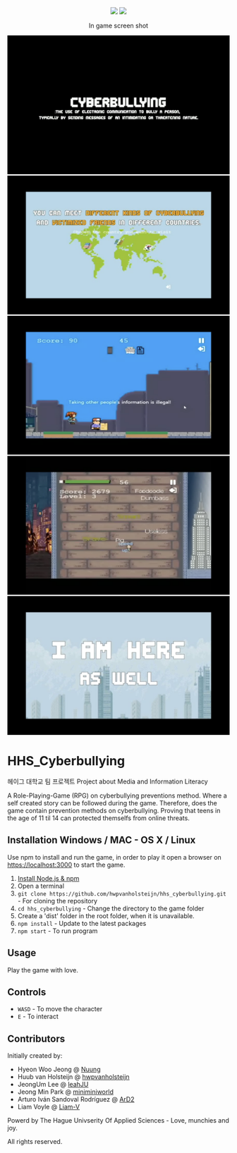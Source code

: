 <div align="center">
  <img src="https://img.shields.io/appveyor/build/caspervonb/node-browser-process.svg">
  <img src="https://img.shields.io/badge/license-MIT-green">
  <br/>
  <p> In game screen shot </p>
  <img src="https://github.com/Nuung/Project-MIL/blob/master/public/%EC%8A%A4%ED%81%AC%EB%A6%B0%EC%83%B7%202020-09-14%20%EC%98%A4%ED%9B%84%208.59.28.png">
  <img src="https://github.com/Nuung/Project-MIL/blob/master/public/%EC%8A%A4%ED%81%AC%EB%A6%B0%EC%83%B7%202020-09-14%20%EC%98%A4%ED%9B%84%208.59.40.png">
  <img src="https://github.com/Nuung/Project-MIL/blob/master/public/%EC%8A%A4%ED%81%AC%EB%A6%B0%EC%83%B7%202020-09-14%20%EC%98%A4%ED%9B%84%209.00.01.png">
  <img src="https://github.com/Nuung/Project-MIL/blob/master/public/%EC%8A%A4%ED%81%AC%EB%A6%B0%EC%83%B7%202020-09-14%20%EC%98%A4%ED%9B%84%209.00.19.png">
  <img src="https://github.com/Nuung/Project-MIL/blob/master/public/%EC%8A%A4%ED%81%AC%EB%A6%B0%EC%83%B7%202020-09-14%20%EC%98%A4%ED%9B%84%209.00.33.png">
</div>


# HHS_Cyberbullying

헤이그 대학교 팀 프로젝트
Project about Media and Information Literacy

A Role-Playing-Game (RPG) on cyberbullying preventions method. Where a self created story can be followed during the game. Therefore, does the game contain prevention methods on cyberbullying. Proving that teens in the age of 11 til 14 can protected themselfs from online threats.


## Installation Windows / MAC - OS X / Linux

Use npm to install and run the game, in order to play it open a browser on <https://localhost:3000> to start the game.

1. [Install Node.js & npm](https://nodejs.org/en/download/package-manager/)
2. Open a terminal
3. `git clone https://github.com/hwpvanholsteijn/hhs_cyberbullying.git` - For cloning the repository
4. `cd hhs_cyberbullying` - Change the directory to the game folder
5. Create a 'dist' folder in the root folder, when it is unavailable.
6. `npm install` - Update to the latest packages
7. `npm start` - To run program

## Usage

Play the game with love.

## Controls

* `WASD` - To move the character
* `E` - To interact

## Contributors

Initially created by:

* Hyeon Woo Jeong @ [Nuung](https://github.com/Nuung/)
* Huub van Holsteijn @ [hwpvanholsteijn](https://github.com/hwpvanholsteijn/)
* JeongUm Lee @ [leahJU](https://github.com/leahJU/)
* Jeong Min Park @ [miniminiworld](https://github.com/miniminiworld/)
* Arturo Iván Sandoval Rodríguez @ [ArD2](https://github.com/ArD2/)
* Liam Voyle @ [Liam-V](https://github.com/Liam-V/)

Powerd by The Hague Univserity Of Applied Sciences - Love, munchies and joy.

All rights reserved.
